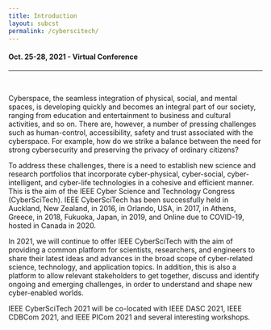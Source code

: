```yaml
---
title: Introduction
layout: subcst
permalink: /cyberscitech/
---
```

<div class="row">
  <div class="col-md-8 mb-5">
    <h4>Oct. 25-28, 2021 - Virtual Conference
</h4>
<hr /><br/>
<p>
   	Cyberspace, the seamless integration of physical, social, and mental spaces, is developing quickly and becomes an integral part of our society, ranging from education and entertainment to business and cultural activities, and so on. There are, however, a number of pressing challenges such as human-control, accessibility, safety and trust associated with the cyberspace. For example, how do we strike a balance between the need for strong cybersecurity and preserving the privacy of ordinary citizens?
    </p><p>To address these challenges, there is a need to establish new science and research portfolios that incorporate cyber-physical, cyber-social, cyber-intelligent, and cyber-life technologies in a cohesive and efficient manner. This is the aim of the IEEE Cyber Science and Technology Congress (CyberSciTech). IEEE CyberSciTech has been successfully held in Auckland, New Zealand, in 2016, in Orlando, USA, in 2017, in Athens, Greece, in 2018, Fukuoka, Japan, in 2019, and Online due to COVID-19, hosted in Canada in 2020.
  </p><p>In 2021, we will continue to offer IEEE CyberSciTech with the aim of providing a common platform for scientists, researchers, and engineers to share their latest ideas and advances in the broad scope of cyber-related science, technology, and application topics. In addition, this is also a platform to allow relevant stakeholders to get together, discuss and identify ongoing and emerging challenges, in order to understand and shape new cyber-enabled worlds.     
  </p><p>IEEE CyberSciTech 2021 will be co-located with IEEE DASC 2021, IEEE CDBCom 2021, and IEEE PICom 2021 and several interesting workshops. 
    </p>
  </div></div>

